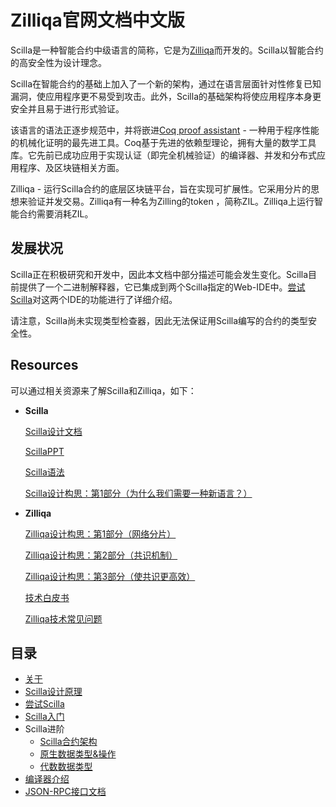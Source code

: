 # Zilliqa官网文档中文版

Scilla是一种智能合约中级语言的简称，它是为[Zilliqa](https://zilliqa.com/)而开发的。Scilla以智能合约的高安全性为设计理念。

Scilla在智能合约的基础上加入了一个新的架构，通过在语言层面针对性修复已知漏洞，使应用程序更不易受到攻击。此外，Scilla的基础架构将使应用程序本身更安全并且易于进行形式验证。

该语言的语法正逐步规范中，并将嵌进[Coq proof assistant](https://coq.inria.fr/) - 一种用于程序性能的机械化证明的最先进工具。Coq基于先进的依赖型理论，拥有大量的数学工具库。它先前已成功应用于实现认证（即完全机械验证）的编译器、并发和分布式应用程序、及区块链相关方面。

Zilliqa - 运行Scilla合约的底层区块链平台，旨在实现可扩展性。它采用分片的思想来验证并发交易。Zilliqa有一种名为Zilling的token ，简称ZIL。Zilliqa上运行智能合约需要消耗ZIL。

## 发展状况

Scilla正在积极研究和开发中，因此本文档中部分描述可能会发生变化。Scilla目前提供了一个二进制解释器，它已集成到两个Scilla指定的Web-IDE中。[尝试Scilla](./Scilla/尝试Scilla.md)对这两个IDE的功能进行了详细介绍。

请注意，Scilla尚未实现类型检查器，因此无法保证用Scilla编写的合约的类型安全性。

## Resources

可以通过相关资源来了解Scilla和Zilliqa，如下：

- **Scilla**

  [Scilla设计文档](https://arxiv.org/pdf/1801.00687.pdf)

  [ScillaPPT](https://drive.google.com/file/d/10gIef8jeoQ2h9kYInvU3s0i5B6Z9syGB/view)

  [Scilla语法](https://docs.zilliqa.com/scilla-grammar.pdf)

  [Scilla设计构思：第1部分（为什么我们需要一种新语言？）](https://blog.zilliqa.com/scilla-design-story-piece-by-piece-part-1-why-do-we-need-a-new-language-27d5f14ae661)

- **Zilliqa**

  [Zilliqa设计构思：第1部分（网络分片）](https://blog.zilliqa.com/https-blog-zilliqa-com-the-zilliqa-design-story-piece-by-piece-part1-d9cb32ea1e65)

  [Zilliqa设计构思：第2部分（共识机制）](https://blog.zilliqa.com/the-zilliqa-design-story-piece-by-piece-part-2-consensus-protocol-e38f6bf566e3)

  [Zilliqa设计构思：第3部分（使共识更高效）](https://blog.zilliqa.com/the-zilliqa-design-story-piece-by-piece-part-3-making-consensus-efficient-7a9c569a8f0e)

  [技术白皮书](https://docs.zilliqa.com/whitepaper.pdf)

  [Zilliqa技术常见问题](https://docs.zilliqa.com/techfaq.pdf)

## 目录

- [关于](./README.md)
- [Scilla设计原理](./Scilla/Scilla设计原理.md)
- [尝试Scilla](./Scilla/尝试Scilla.md)
- [Scilla入门](./Scilla/Scilla入门.md)
- Scilla进阶
  - [Scilla合约架构](./Scilla/Scilla合约架构.md)
  - [原生数据类型&操作](./Scilla/原生数据类型&操作.md)
  - [代数数据类型](./Scilla/代数数据类型.md)
- [编译器介绍](./Scilla/编译器介绍.md)
- [JSON-RPC接口文档](../JSON-RPC_cn/JSON-RPC_cn.md)

